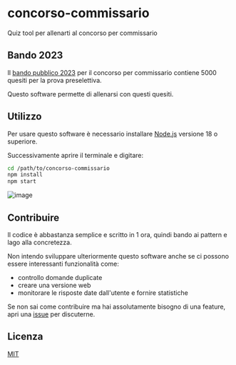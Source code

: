 # concorso-commissario
Quiz tool per allenarti al concorso per commissario

## Bando 2023

Il [bando pubblico 2023](https://www.poliziadistato.it/articolo/14163ef9e9add900905920150) per il concorso per commissario contiene 5000 quesiti per la prova preselettiva.

Questo software permette di allenarsi con questi quesiti.

## Utilizzo

Per usare questo software è necessario installare [Node.js](https://nodejs.org/it/download) versione 18 o superiore.

Successivamente aprire il terminale e digitare:

```bash
cd /path/to/concorso-commissario
npm install
npm start
```

![image](https://user-images.githubusercontent.com/11404065/232293300-fa5bc4d9-b717-4645-bef3-7c934399806f.png)


## Contribuire

Il codice è abbastanza semplice e scritto in 1 ora, quindi bando ai pattern e lago alla concretezza.

Non intendo sviluppare ulteriormente questo software anche se ci possono essere interessanti funzionalità come:

- controllo domande duplicate
- creare una versione web
- monitorare le risposte date dall'utente e fornire statistiche

Se non sai come contribuire ma hai assolutamente bisogno di una feature,
apri una [issue](https://github.com/Eomm/concorso-commissario/issues) per discuterne.

## Licenza

[MIT](./LICENSE)
